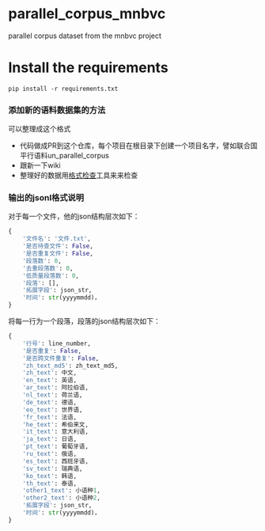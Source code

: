 # parallel_corpus_mnbvc
parallel corpus dataset from the mnbvc project

# Install the requirements
```
pip install -r requirements.txt
```

### 添加新的语料数据集的方法
可以整理成这个格式
- 代码做成PR到这个仓库，每个项目在根目录下创建一个项目名字，譬如联合国平行语料un_parallel_corpus 
- 跟新一下wiki
- 整理好的数据用[格式检查](https://wiki.mnbvc.org/doku.php/%E7%8E%B0%E6%9C%89%E8%AF%AD%E6%96%99%E6%A0%BC%E5%BC%8F)工具来来检查

### 输出的jsonl格式说明

对于每一个文件，他的json结构层次如下：

```python
{
    '文件名': '文件.txt',
    '是否待查文件': False,
    '是否重复文件': False,
    '段落数': 0,
    '去重段落数': 0,
    '低质量段落数': 0,
    '段落': [],
    '拓展字段': json_str,
    '时间': str(yyyymmdd)，
}
```

将每一行为一个段落，段落的json结构层次如下：

```python
{
    '行号': line_number,
    '是否重复': False,
    '是否跨文件重复': False,
    'zh_text_md5': zh_text_md5,
    'zh_text': 中文,
    'en_text': 英语,
    'ar_text': 阿拉伯语,
    'nl_text': 荷兰语,
    'de_text': 德语,
    'eo_text': 世界语,
    'fr_text': 法语,
    'he_text': 希伯来文,
    'it_text': 意大利语,
    'ja_text': 日语,
    'pt_text': 葡萄牙语,
    'ru_text': 俄语,
    'es_text': 西班牙语,
    'sv_text': 瑞典语,
    'ko_text': 韩语,
    'th_text': 泰语,
    'other1_text': 小语种1,
    'other2_text': 小语种2,
    '拓展字段': json_str,
    '时间': str(yyyymmdd)，
}
```
